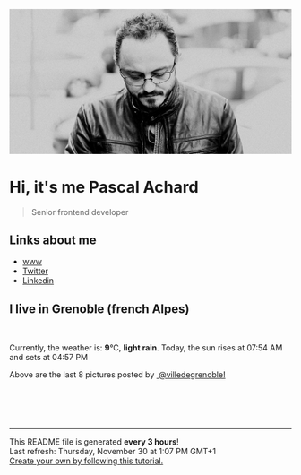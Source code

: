 ![Pascal Achard](./images/photo-pascal-achard.jpg)
# Hi, it's me Pascal Achard
> Senior frontend developer

## Links about me
- [www](https://www.pascal-achard.com)
- [Twitter](https://twitter.com/botmaster)
- [Linkedin](http://www.linkedin.com/in/pascal-achard)


## I live in Grenoble (french Alpes)
<img src="https://openweathermap.org/img/wn/10d@2x.png" alt="">

Currently, the weather is: **9**°C, **light rain**.
Today, the sun rises at 07:54 AM and sets at 04:57 PM

Above are the last 8 pictures posted by <a href="https://www.instagram.com/villedegrenoble/" target="_blank"><img alt="" src="https://upload.wikimedia.org/wikipedia/commons/thumb/e/e7/Instagram_logo_2016.svg/1024px-Instagram_logo_2016.svg.png" width="20"/> @villedegrenoble!</a>

<p style="display: flex; flex-wrap: wrap; gap: 20px;">
        <img src="https://cdn1.picuki.com/hosted-by-instagram/q/0exhNuNYnjBGZDHIdN5WmL9I2PwkAQ9OKfhSQ7e71yJjMBhsLH6QvJA0mpCl6yRxIwVgFDeSYztg4ogqVllQAj18NEXWS7ONSD9c7qWdUObN0TZu8JRhnLk2KHQcYXCu98ooUAmYdSgIGaYDG7uo+qhT5aGuO1lQpTb9d7JGmC4E5ZObS6olhMF4pJ2Jg3Tt%7C%7C9k4Ki5e82wzJURmpNTfvGhYEaW+NMB166d1RbMCxMkA%7C%7C6nRlSaHEmw+Jj8uTnagtIj+kOYA2C7jeT0szEWAbvkKDnRHmE+vkwJ3t4gj1aSNBdxuiekZkIH2bSAEXG428Fk71p26qCDMa2is4EhX2j3+2JrhXPQtsbjEFOmwT+644RXpPZzUIetiWj9cJLmFdxGObfa1BZ8Uw81AFKUeh2GU9iKLIrvw%7C%7CyVHMQwf1h2jM78idc271q6s433omBSFmihomcaEU5QN9218wvWsrwl+JCqTU+wYbmaOn28sEeFTeLqVxpyHPrwU.jpeg" alt="" width="200"/>
        <img src="https://cdn1.picuki.com/hosted-by-instagram/q/0exhNuNYnjBGZDHIdN5WmL9I2PwkAQ9OKfhSQ7e71yJjMBhsLH6QvJA0mpCl6yRxIwVgFDeSYztg4okiU19RDT18O0zYSLCJRThR56udUe%7C%7CN0DRh%7C%7CJJkkrs8K3EXZHKu88ArVwmYdSgIGaYDG7uo+qhT5aGuO1lQpTb9d7JGmC4E5ZObS6olhMF4pJ2Jg3Tt%7C%7C9k4Ki5e82wzJURmpNTfvGhYEaW+NMB166d1RbMCxMkA%7C%7C6nRlSaHEmw+Jj8uQXagtIj+kOYA2BLSXWQwzHGtb4NjDnRGlXKKjh93t4gj1aSNBdxuiekZkIH2bSAEXG428Fk71p26qCDMa2is4EhX2j3+2JrhXPQD9bv6HOSzT9Dw4gXxdJ76JepiWj9cJLmFdxGObfa1BZ8Uw81AFKUeh2GU9iKxe+fx%7C%7CRhdBTZjoSaEB5Nhe++rk5qvwl7T0WXfigguqdm5d6pMkWF7xvasrwl+JCqTU+wcGGOCn28sEeFTeLqVxpyHPrwU.jpeg" alt="" width="200"/>
        <img src="https://cdn1.picuki.com/hosted-by-instagram/q/0exhNuNYnjBGZDHIdN5WmL9I2PwkAQ9OKfhSQ7e71yJjMBhsLH6QvJA0mpCj4yRwKwVlASuRYztg4I4sWFpVAj15P0TbSbaARD1d6KWaXenN1T1g%7C%7CZFgnLs2LX0fY3ev88cuVwmYdSgIGaYDG7uo+qhT5aGuO1lQpTb9d7JGmC4E5ZObS6olhMF4pJ2Jg3Tt%7C%7C9k4Ki5e82wzJURmpNTfvGhYEaW+NMB166d1RbMCxMkA%7C%7C6nRlSaHEmw+Jj8uT3agtIj+kOYA2HThczgy92WWdvssDnRHr1exgi53t4gj1aSNBdxuiekakIH2bSAEXG428Fk71pu1ynOdV0Gv%7C%7CVN4wjf71ea2eawSlbqidNW8UYOklBTUPYnxPpxnak9ZE8XQAFDUEuKiCt8fmY4SSq0Y9g3ioCL7S7734wB4AGgSgWfeWMQ=.jpeg" alt="" width="200"/>
        <img src="https://cdn1.picuki.com/hosted-by-instagram/q/0exhNuNYnjBGZDHIdN5WmL9I2PwkAQ9OKfhSQ7e71yJjMBhsLH6QvJA0mpCl6yRxIwVgFDeSYztg4Y4qVF9VCz18O0LZQbOISTtQ6KiRV+7N2zVv8pBokbg0JHwebXOs8cItVAmYdSgIGaYDG7uo+qhT5aGuO1lQpTb9d7JGmC4E5ZObS6olhMF4pJ2Jg3Tt%7C%7C9k4Ki5e82wzJURmpNTfvGhYEaW+NMB166d1RbMCxMkA%7C%7C6nRlSaHEmw+Jj8uRHagtIj+kOYA2HrORgUc8XS2H5pvDnRH2G%7C%7Cs5xh3t4gj1aSNBdxuiekZkIH2bSAEXG428Fk71p26qCDMa2is4EhX2j3+2JrhXNolv7vqBKGyYdi84gXxO5%7C%7CUF6FiSj9cJLmFdxGObfa1BZ8Uw81AFKUeh2GU9iSZQf2h9iBbAWN%7C%7CtmyZCpdbUPetlPi25WSJp3C5twIxhM+JfYx%7C%7C73l%7C%7C252Krwl+JCqTU+wdbmX1n28sEeFTeLqVxpyHPrwU.jpeg" alt="" width="200"/>
        <img src="https://cdn1.picuki.com/hosted-by-instagram/q/0exhNuNYnjBGZDHIdN5WmL9I2PwkAQ9OKfhSQ7e71yJjMBhsLH6QvJA0mpCl6yRxIwVgFDeSYztg4Y4qVVRRDz18O0LZQbCPTztQ6KuZUuzN1jBu%7C%7CJVkkr02JXYaY3Kn%7C%7CsctUQmYdSgIGaYDG7uo%7C%7CesJ+fjvcjcFrjOMNbRKmDdttdCwFahlza4lsfe4kx2xu5xncG114WNxahlw5OLUqQUCSKn5PN1gpKZlR7pCjM4A%7C%7Cb281nT2F2MrNWh8FDSR9IXEi6g8iyDXdzQspjD3FO8EIU8hjl246jpipK5jup3xJoFA+MYHprGAf05BWmhm+jVBocW+xzTsSUGI%7C%7CgVRwGKOlf7kNPchmZbxJvuYatDs1XztdJiOOp9tSlcFLeb7SViJDe+1UuZDndthG70d8xvm1EjvOrO53xBzU3gfxTuDUcIgfNyb5oyqxljKpg6nil8Jt9idd7x%7C%7C3FF03cSdwhNpISjvCPtOaTeB71p6OvlaKI+OkZuJPb0UbEAmbdxVlW+IuIZRJEvpoOlqNos=.jpeg" alt="" width="200"/>
        <img src="https://cdn1.picuki.com/hosted-by-instagram/q/0exhNuNYnjBGZDHIdN5WmL9I2PwkAQ9OKftSQ7e71yJjMBhsLH6QvJA0mpCj4yRwKwVlASuRYztg54IsU1RYDj17OULWTLaPTzxd66icUeuhvDJn9J9mkLg8JX0bYX6o88IuXAmYdSgIGaYDG7uo%7C%7CesJ+vrucjMBpi2XMLQT9zJBpY6uSKVKz8B1pJ2Jg3Tt%7C%7C9k4Ki5e82wzJURmpNTfvGhYEaa+NMB166d1RbMCxMkA%7C%7C6nRlSaHEmw+Jj8vRnagtIj+kOYA2BrHTiY1zm6VFLowDnRGp2ejhEB3t4gj1aSNBdxuiekakIH2bSAEXG428Fk71pu1ynOdV0Gv%7C%7CGZH9kvUwLeDfdM1657ZI%7C%7C2icP%7C%7C9yhOZfIjaLpRAci4kF9f1RW3vcPu3Nc8fmY4SSq0Y9grhpFL7S7734wB4AGgSgWfeWMQ=.jpeg" alt="" width="200"/>
        <img src="https://cdn1.picuki.com/hosted-by-instagram/q/0exhNuNYnjBGZDHIdN5WmL9I2PwkAQ9OKfhSQ7e71yJjMBhsLH6QvJA0mpCl6yRxIwVgFDeSYztg4IgiVVRUCD18O0LfS7GPTj5V56WfV+7N1z1j8pdhlrc9KnMbZXSq%7C%7C8spXQmYdSgIGaYDG7uo+qhT5aGuO1lQpTb9d7JGmC4E5ZObS6olhMF4pJ2Jg3Tt%7C%7C9k4Ki5e82wzJURmpNTfvGhYEaW+NMB166d1RbMCxMkA%7C%7C6nRlSaHEmw+Jj8uRHagtIj+kOYA2Bz9WSIPtmqYfp40DnRHhHG3ljR3t4gj1aSNBdxuiekZkIH2bSAEXG428Fk71p26qCDMa2is4EhX2j3+2JrhX%7C%7CQT97j6HKGwYdy84TvxPp%7C%7C6MaJjbD9cJLmFdxGObfa1BZ8Uw81AFKUeh2GU9iSEcYbf1TtVVWN+kXmeG8BjdPCzz4Pxx3jKsTujrhIfovOUebZmzVBI6JWarwl+JCqTU+wXb2CAn28sEeFTeLqVxpyHPrwU.jpeg" alt="" width="200"/>
        <img src="https://cdn1.picuki.com/hosted-by-instagram/q/0exhNuNYnjBGZDHIdN5WmL9I2PwkAQ9OKfhSQ7e71yJjMBhsLH6QvJA0mpCl6yRxIwVgFDeSYztg4IIpU11QCj18O0LfS7CLTztR7a+aVOzN2zVl9Zdnlr43K3AXYHCu8axySjyGPH0LCulNDPu7r+gS5vruZDYbpzOaNOUtzCVG%7C%7CMm0X51wmcQf8fTT0FOzv9QONzUavDt5YnYmoeLSvmcDUufkM8lmpKw5QL4JnJVXpr6gnSu5X2soeGpwWT6ars3+ke08hiL8KWRoqCeYSaoEIEQd3GSvvDILltgomLCXFbU0%7C%7CacWufCRSWIKAk1ElkVtwIOctgLsSSaq3EEPlC2GhLq2Tf0npZ31GviYTIbE1giQQ4XZDZVWVishJNGHfWv1c9uCDNJ0p84cOL0d8xDnvgXwd7P2i14kQjpC3mTbM7N2Z8+xx%7C%7Cuoyk6IliybsiwXguCQKqMLhUlI29Km2ydYKHTfFuxrEmKH6VEOK9kGfruVyMuCTrwaGzJBAYcQlXKCg8gAIkXk9uw=.jpeg" alt="" width="200"/>
</p>

------------
<p>This README file is generated <b>every 3 hours</b>!
    <br />Last refresh: Thursday, November 30 at 1:07 PM GMT+1
    <br /><a href="https://medium.com/@th.guibert/how-to-create-a-self-updating-readme-md-for-your-github-profile-f8b05744ca91">Create your own by following this tutorial.</a>
</p>
<p><a href="https://github.com/botmaster/botmaster/actions/workflows/main.yaml"><img alt="" src="https://github.com/botmaster/botmaster/actions/workflows/main.yaml/badge.svg" /></a></p>

